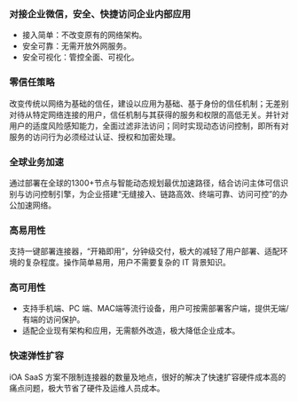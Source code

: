 ### 对接企业微信，安全、快捷访问企业内部应用
- 接入简单：不改变原有的网络架构。
- 安全可靠：无需开放外网服务。
- 安全可视化：管控全面、可视化。

### 零信任策略
改变传统以网络为基础的信任，建设以应用为基础、基于身份的信任机制；无差别对待从特定网络连接的用户，信任机制与其获得的服务和权限的高低无关。并针对用户的适度风险感知能力，全面过滤非法访问；同时实现动态访问控制，即所有对服务的访问行为必须经过认证、授权和加密处理。

### 全球业务加速
通过部署在全球的1300+节点与智能动态规划最优加速路径，结合访问主体可信识别与访问控制引擎，为企业搭建“无缝接入、链路高效、终端可靠、访问可控”的办公加速网络。

### 高易用性
支持一键部署连接器，“开箱即用”，分钟级交付，极大的减轻了用户部署、适配环境的复杂程度。操作简单易用，用户不需要复杂的 IT 背景知识。

### 高可用性
- 支持手机端、PC 端、MAC端等流行设备，用户可按需部署客户端，提供无端/有端的访问保护。
- 适配企业现有架构和应用，无需额外改造，极大降低企业成本。

### 快速弹性扩容
iOA SaaS 方案不限制连接器的数量及地点，很好的解决了快速扩容硬件成本高的痛点问题，极大节省了硬件及运维人员成本。
